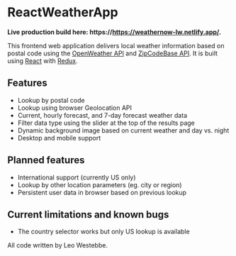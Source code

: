 # ReactWeatherApp

**Live production build here: https://https://weathernow-lw.netlify.app/.**

This frontend web application delivers local weather information based on postal code using the [OpenWeather API](https://openweathermap.org/) and [ZipCodeBase API](https://zipcodebase.com/). It is built using [React](https://reactjs.org/) with [Redux](https://redux.js.org/).

## Features

- Lookup by postal code
- Lookup using browser Geolocation API
- Current, hourly forecast, and 7-day forecast weather data
- Filter data type using the slider at the top of the results page
- Dynamic background image based on current weather and day vs. night
- Desktop and mobile support

## Planned features

- International support (currently US only)
- Lookup by other location parameters (eg. city or region)
- Persistent user data in browser based on previous lookup

## Current limitations and known bugs

- The country selector works but only US lookup is available

All code written by Leo Westebbe.
